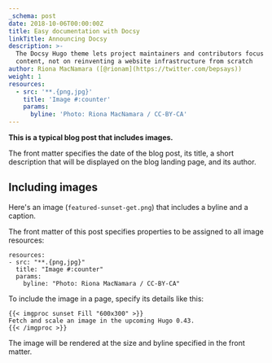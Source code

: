 ```yaml
---
_schema: post
date: 2018-10-06T00:00:00Z
title: Easy documentation with Docsy
linkTitle: Announcing Docsy
description: >-
  The Docsy Hugo theme lets project maintainers and contributors focus on
  content, not on reinventing a website infrastructure from scratch
author: Riona MacNamara ([@rionam](https://twitter.com/bepsays))
weight: 1
resources:
  - src: '**.{png,jpg}'
    title: 'Image #:counter'
    params:
      byline: 'Photo: Riona MacNamara / CC-BY-CA'
---
```

**This is a typical blog post that includes images.**

The front matter specifies the date of the blog post, its title, a short description that will be displayed on the blog landing page, and its author.

## Including images

Here's an image (`featured-sunset-get.png`) that includes a byline and a caption.

The front matter of this post specifies properties to be assigned to all image resources:

```
resources:
- src: "**.{png,jpg}"
  title: "Image #:counter"
  params:
    byline: "Photo: Riona MacNamara / CC-BY-CA"
```

To include the image in a page, specify its details like this:

```
{{< imgproc sunset Fill "600x300" >}}
Fetch and scale an image in the upcoming Hugo 0.43.
{{< /imgproc >}}
```

The image will be rendered at the size and byline specified in the front matter.
